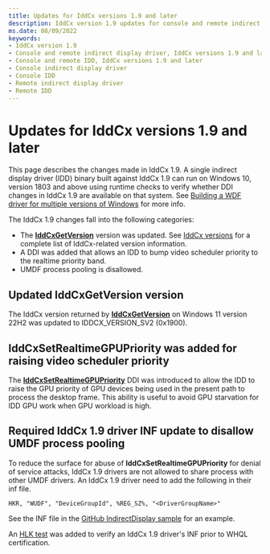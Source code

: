 ```yaml
---
title: Updates for IddCx versions 1.9 and later
description: IddCx version 1.9 updates for console and remote indirect display drivers
ms.date: 08/09/2022
keywords:
- IddCx version 1.9
- Console and remote indirect display driver, IddCx versions 1.9 and later
- Console and remote IDD, IddCx versions 1.9 and later
- Console indirect display driver
- Console IDD
- Remote indirect display driver
- Remote IDD
---
```


# Updates for IddCx versions 1.9 and later

This page describes the changes made in IddCx 1.9. A single indirect display driver (IDD) binary built against IddCx 1.9 can run on Windows 10, version 1803 and above using runtime checks to verify whether DDI changes in IddCx 1.9 are available on that system. See [Building a WDF driver for multiple versions of Windows](/windows-hardware/drivers/wdf/building-a-wdf-driver-for-multiple-versions-of-windows) for more info.

The IddCx 1.9 changes fall into the following categories:

* The [**IddCxGetVersion**](/windows-hardware/drivers/ddi/iddcx/nf-iddcx-iddcxgetversion) version was updated. See [IddCx versions](iddcx-versions.md) for a complete list of IddCx-related version information.
* A DDI was added that allows an IDD to bump video scheduler priority to the realtime priority band.
* UMDF process pooling is disallowed.

## Updated IddCxGetVersion version

The IddCx version returned by [**IddCxGetVersion**](/windows-hardware/drivers/ddi/iddcx/nf-iddcx-iddcxgetversion) on Windows 11 version 22H2 was updated to IDDCX_VERSION_SV2 (0x1900).

## IddCxSetRealtimeGPUPriority was added for raising video scheduler priority

The [**IddCxSetRealtimeGPUPriority**](/windows-hardware/drivers/ddi/iddcx/nf-iddcx-iddcxsetrealtimegpupriority) DDI was introduced to allow the IDD to raise the GPU priority of GPU devices being used in the present path to process the desktop frame. This ability is useful to avoid GPU starvation for IDD GPU work when GPU workload is high.

## Required IddCx 1.9 driver INF update to disallow UMDF process pooling

To reduce the surface for abuse of **IddCxSetRealtimeGPUPriority** for denial of service attacks, IddCx 1.9 drivers are not allowed to share process with other UMDF drivers. An IddCx 1.9 driver need to add the following in their inf file.

``` Registry
HKR, "WUDF", "DeviceGroupId", %REG_SZ%, "<DriverGroupName>" 
```

See the INF file in the [GitHub IndirectDisplay sample](https://github.com/microsoft/windows-driver-samples/tree/main/video/IndirectDisplay) for an example.

An [HLK test](/windows-hardware/test/hlk/) was added to verify an IddCx 1.9 driver's INF prior to WHQL certification.
